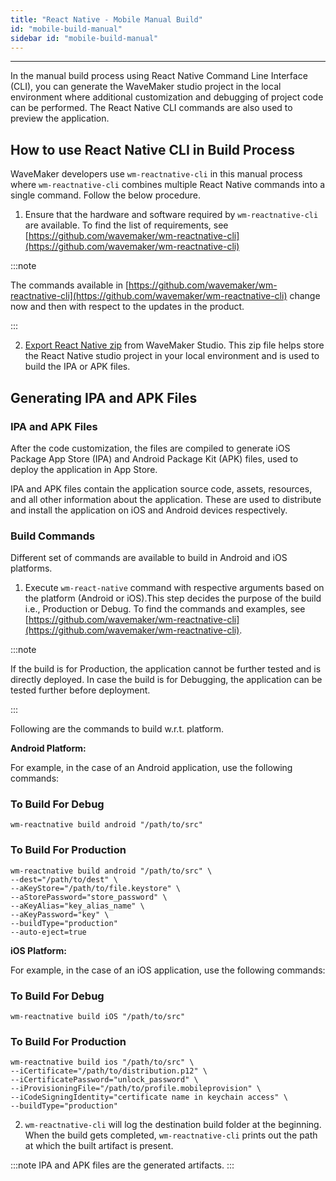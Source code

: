 ```yaml
---
title: "React Native - Mobile Manual Build"
id: "mobile-build-manual"
sidebar id: "mobile-build-manual"
---
```

---

In the manual build process using React Native Command Line Interface (CLI), you can generate the WaveMaker studio project in the local environment where additional customization and debugging of project code can be performed. The React Native CLI commands are also used to preview the application.

## How to use React Native CLI in Build Process

WaveMaker developers use `wm-reactnative-cli` in this manual process where `wm-reactnative-cli` combines multiple React Native commands into a single command. Follow the below procedure.

1. Ensure that the hardware and software required by `wm-reactnative-cli` are available. To find the list of requirements, see [https://github.com/wavemaker/wm-reactnative-cli](https://github.com/wavemaker/wm-reactnative-cli)

:::note

The commands available in [https://github.com/wavemaker/wm-reactnative-cli](https://github.com/wavemaker/wm-reactnative-cli) change now and then with respect to the updates in the product.

:::

2. [Export React Native zip](/learn/hybrid-mobile/export-react-native-zip) from WaveMaker Studio. This zip file helps store the React Native studio project in your local environment and is used to build the IPA or APK files.

## Generating IPA and APK Files

### IPA and APK Files

After the code customization, the files are compiled to generate iOS Package App Store (IPA) and Android Package Kit (APK) files, used to deploy the application in App Store.

IPA and APK files contain the application source code, assets, resources, and all other information about the application. These are used to distribute and install the application on iOS and Android devices respectively.

### Build Commands

Different set of commands are available to build in Android and iOS platforms. 

1. Execute `wm-react-native` command with respective arguments based on the platform (Android or iOS).This step decides the purpose of the build i.e., Production or Debug. To find the commands and examples, see [https://github.com/wavemaker/wm-reactnative-cli](https://github.com/wavemaker/wm-reactnative-cli).

:::note

If the build is for Production, the application cannot be further tested and is directly deployed. In case the build is for Debugging, the application can be tested further before deployment.

:::

Following are the commands to build w.r.t. platform.

**Android Platform:**

For example, in the case of an Android application, use the following commands:

### To Build For Debug

```
wm-reactnative build android "/path/to/src"
```

### To Build For Production

```
wm-reactnative build android "/path/to/src" \
--dest="/path/to/dest" \
--aKeyStore="/path/to/file.keystore" \
--aStorePassword="store_password" \
--aKeyAlias="key_alias_name" \
--aKeyPassword="key" \
--buildType="production"
--auto-eject=true
```

**iOS Platform:**

For example, in the case of an iOS application, use the following commands:

### To Build For Debug

```
wm-reactnative build iOS "/path/to/src"
```

### To Build For Production

```
wm-reactnative build ios "/path/to/src" \
--iCertificate="/path/to/distribution.p12" \
--iCertificatePassword="unlock_password" \
--iProvisioningFile="/path/to/profile.mobileprovision" \
--iCodeSigningIdentity="certificate name in keychain access" \
--buildType="production"
```

2. `wm-reactnative-cli` will log the destination build folder at the beginning. When the build gets completed, `wm-reactnative-cli` prints out the path at which the built artifact is present.

:::note
IPA and APK files are the generated artifacts.
:::

